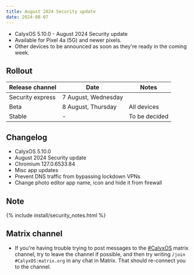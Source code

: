 ```yaml
---
title: August 2024 Security update
date: 2024-08-07
---
```


* CalyxOS 5.10.0 - August 2024 Security update
* Available for Pixel 4a (5G) and newer pixels.
* Other devices to be announced as soon as they're ready in the coming week.

## Rollout


| Release channel  | Date   | Notes |
| ---------------- | ------ | ------ |
| Security express | 7 August, Wednesday |  |
| Beta | 8 August, Thursday | All devices |
| Stable | - | To be decided |

## Changelog
* CalyxOS 5.10.0
* August 2024 Security update
* Chromium 127.0.6533.84
* Misc app updates
* Prevent DNS traffic from bypassing lockdown VPNs
* Change photo editor app name, icon and hide it from firewall

## Note

{% include install/security_notes.html %}

## Matrix channel

* If you're having trouble trying to post messages to the [#CalyxOS](https://matrix.to/#/#CalyxOS:matrix.org) matrix channel, try to leave the channel if possible, and then try writing `/join #CalyxOS:matrix.org` in any chat in Matrix. That should re-connect you to the channel.